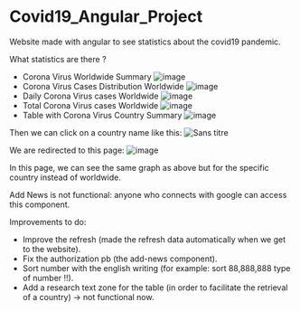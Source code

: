 # Covid19_Angular_Project

Website made with angular to see statistics about the covid19 pandemic.

What statistics are there ?

- Corona Virus Worldwide Summary
![image](https://user-images.githubusercontent.com/76871369/109006808-b7cbbd00-76ab-11eb-9f03-5ca3a334ae30.png)
- Corona Virus Cases Distribution Worldwide
![image](https://user-images.githubusercontent.com/76871369/109006968-e9dd1f00-76ab-11eb-9a8e-372d80304e23.png)
- Daily Corona Virus cases Worldwide
![image](https://user-images.githubusercontent.com/76871369/109007502-7ab3fa80-76ac-11eb-8232-ce5ba284a383.png)
- Total Corona Virus cases Worldwide
![image](https://user-images.githubusercontent.com/76871369/109007627-a20ac780-76ac-11eb-955b-0501125f23c0.png)
- Table with Corona Virus Country Summary
![image](https://user-images.githubusercontent.com/76871369/109007107-1002bf00-76ac-11eb-8a73-5d8781b0e94f.png)

Then we can click on a country name like this:
![Sans titre](https://user-images.githubusercontent.com/76871369/109159490-f7aaa700-7774-11eb-8809-4a2f2d3a3e04.png)

We are redirected to this page:
![image](https://user-images.githubusercontent.com/76871369/109159770-4e17e580-7775-11eb-8afa-b213071711eb.png)

In this page, we can see the same graph as above but for the specific country instead of worldwide.
 
Add News is not functional: anyone who connects with google can access this component.

Improvements to do:

 - Improve the refresh (made the refresh data automatically when we get to the website).
 - Fix the authorization pb (the add-news component).
 - Sort number with the english writing (for example: sort 88,888,888 type of number !!).
 - Add a research text zone for the table (in order to facilitate the retrieval of a country) -> not functional now.
